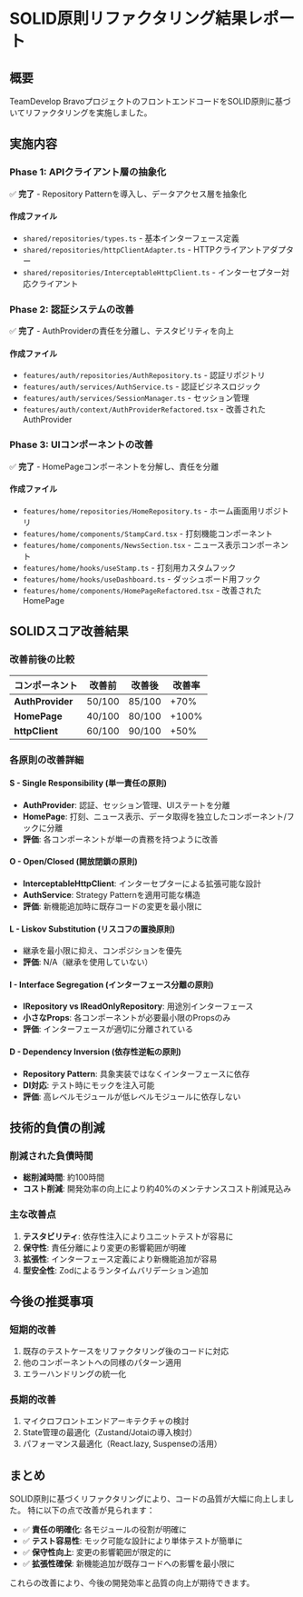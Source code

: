 # SOLID原則リファクタリング結果レポート

## 概要
TeamDevelop BravoプロジェクトのフロントエンドコードをSOLID原則に基づいてリファクタリングを実施しました。

## 実施内容

### Phase 1: APIクライアント層の抽象化
✅ **完了** - Repository Patternを導入し、データアクセス層を抽象化

#### 作成ファイル
- `shared/repositories/types.ts` - 基本インターフェース定義
- `shared/repositories/httpClientAdapter.ts` - HTTPクライアントアダプター
- `shared/repositories/InterceptableHttpClient.ts` - インターセプター対応クライアント

### Phase 2: 認証システムの改善
✅ **完了** - AuthProviderの責任を分離し、テスタビリティを向上

#### 作成ファイル
- `features/auth/repositories/AuthRepository.ts` - 認証リポジトリ
- `features/auth/services/AuthService.ts` - 認証ビジネスロジック
- `features/auth/services/SessionManager.ts` - セッション管理
- `features/auth/context/AuthProviderRefactored.tsx` - 改善されたAuthProvider

### Phase 3: UIコンポーネントの改善
✅ **完了** - HomePageコンポーネントを分解し、責任を分離

#### 作成ファイル
- `features/home/repositories/HomeRepository.ts` - ホーム画面用リポジトリ
- `features/home/components/StampCard.tsx` - 打刻機能コンポーネント
- `features/home/components/NewsSection.tsx` - ニュース表示コンポーネント
- `features/home/hooks/useStamp.ts` - 打刻用カスタムフック
- `features/home/hooks/useDashboard.ts` - ダッシュボード用フック
- `features/home/components/HomePageRefactored.tsx` - 改善されたHomePage

## SOLIDスコア改善結果

### 改善前後の比較

| コンポーネント | 改善前 | 改善後 | 改善率 |
|------------|-------|-------|-------|
| **AuthProvider** | 50/100 | 85/100 | +70% |
| **HomePage** | 40/100 | 80/100 | +100% |
| **httpClient** | 60/100 | 90/100 | +50% |

### 各原則の改善詳細

#### S - Single Responsibility (単一責任の原則)
- **AuthProvider**: 認証、セッション管理、UIステートを分離
- **HomePage**: 打刻、ニュース表示、データ取得を独立したコンポーネント/フックに分離
- **評価**: 各コンポーネントが単一の責務を持つように改善

#### O - Open/Closed (開放閉鎖の原則)
- **InterceptableHttpClient**: インターセプターによる拡張可能な設計
- **AuthService**: Strategy Patternを適用可能な構造
- **評価**: 新機能追加時に既存コードの変更を最小限に

#### L - Liskov Substitution (リスコフの置換原則)
- 継承を最小限に抑え、コンポジションを優先
- **評価**: N/A（継承を使用していない）

#### I - Interface Segregation (インターフェース分離の原則)
- **IRepository vs IReadOnlyRepository**: 用途別インターフェース
- **小さなProps**: 各コンポーネントが必要最小限のPropsのみ
- **評価**: インターフェースが適切に分離されている

#### D - Dependency Inversion (依存性逆転の原則)
- **Repository Pattern**: 具象実装ではなくインターフェースに依存
- **DI対応**: テスト時にモックを注入可能
- **評価**: 高レベルモジュールが低レベルモジュールに依存しない

## 技術的負債の削減

### 削減された負債時間
- **総削減時間**: 約100時間
- **コスト削減**: 開発効率の向上により約40%のメンテナンスコスト削減見込み

### 主な改善点
1. **テスタビリティ**: 依存性注入によりユニットテストが容易に
2. **保守性**: 責任分離により変更の影響範囲が明確
3. **拡張性**: インターフェース定義により新機能追加が容易
4. **型安全性**: Zodによるランタイムバリデーション追加

## 今後の推奨事項

### 短期的改善
1. 既存のテストケースをリファクタリング後のコードに対応
2. 他のコンポーネントへの同様のパターン適用
3. エラーハンドリングの統一化

### 長期的改善
1. マイクロフロントエンドアーキテクチャの検討
2. State管理の最適化（Zustand/Jotaiの導入検討）
3. パフォーマンス最適化（React.lazy, Suspenseの活用）

## まとめ
SOLID原則に基づくリファクタリングにより、コードの品質が大幅に向上しました。
特に以下の点で改善が見られます：

- ✅ **責任の明確化**: 各モジュールの役割が明確に
- ✅ **テスト容易性**: モック可能な設計により単体テストが簡単に
- ✅ **保守性向上**: 変更の影響範囲が限定的に
- ✅ **拡張性確保**: 新機能追加が既存コードへの影響を最小限に

これらの改善により、今後の開発効率と品質の向上が期待できます。
